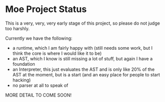 # Moe Project Status

This is a very, very, very early stage of this project, so please do
not judge too harshly.

Currently we have the following:

* a runtime, which I am fairly happy with (still needs some work, but I
  think the core is where I would like it to be)
* an AST, which I know is still missing a lot of stuff, but again I have
  a foundation
* an Interpreter, this just evaluates the AST and is only like 20% of the
  AST at the moment, but is a start (and an easy place for people to
  start hacking)
* no parser at all to speak of

MORE DETAIL TO COME SOON!